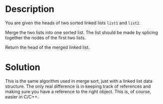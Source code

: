 # Description

You are given the heads of two sorted linked lists `list1` and `list2`.

Merge the two lists into one sorted list. The list should be made by splicing together the nodes of the first two lists.

Return the head of the merged linked list.

# Solution

This is the same algorithm used in merge sort, just with a linked list data structure. The only real difference is in keeping track of references and making sure you have a reference to the right object. This is, of course, easier in C/C++.
